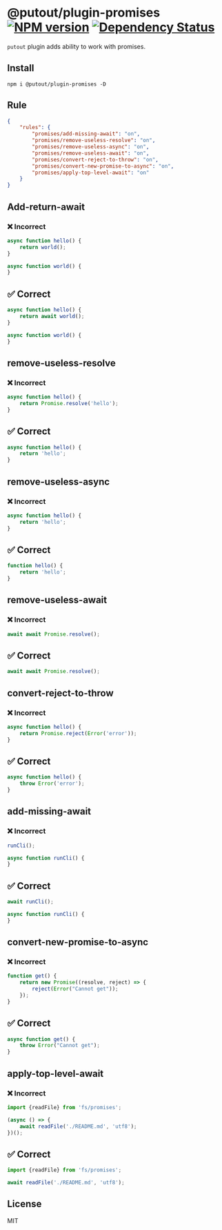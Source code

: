 # @putout/plugin-promises [![NPM version][NPMIMGURL]][NPMURL] [![Dependency Status][DependencyStatusIMGURL]][DependencyStatusURL]

[NPMIMGURL]: https://img.shields.io/npm/v/@putout/plugin-promises.svg?style=flat&longCache=true
[NPMURL]: https://npmjs.org/package/@putout/plugin-promises"npm"
[DependencyStatusURL]: https://david-dm.org/coderaiser/putout?path=packages/plugin-promises
[DependencyStatusIMGURL]: https://david-dm.org/coderaiser/putout.svg?path=packages/plugin-promises

`putout` plugin adds ability to work with promises.

## Install

```
npm i @putout/plugin-promises -D
```

## Rule

```json
{
    "rules": {
        "promises/add-missing-await": "on",
        "promises/remove-useless-resolve": "on",
        "promises/remove-useless-async": "on",
        "promises/remove-useless-await": "on",
        "promises/convert-reject-to-throw": "on",
        "promises/convert-new-promise-to-async": "on",
        "promises/apply-top-level-await": "on"
    }
}
```

## Add-return-await

### ❌ Incorrect

```js
async function hello() {
    return world();
}

async function world() {
}
```

## ✅ Correct

```js
async function hello() {
    return await world();
}

async function world() {
}
```

## remove-useless-resolve

### ❌ Incorrect

```js
async function hello() {
    return Promise.resolve('hello');
}
```

## ✅ Correct

```js
async function hello() {
    return 'hello';
}
```

## remove-useless-async

### ❌ Incorrect

```js
async function hello() {
    return 'hello';
}
```

## ✅ Correct

```js
function hello() {
    return 'hello';
}
```

## remove-useless-await

### ❌ Incorrect

```js
await await Promise.resolve();
```

## ✅ Correct

```js
await await Promise.resolve();
```

## convert-reject-to-throw

### ❌ Incorrect

```js
async function hello() {
    return Promise.reject(Error('error'));
}
```

## ✅ Correct

```js
async function hello() {
    throw Error('error');
}
```

## add-missing-await

### ❌ Incorrect

```js
runCli();

async function runCli() {
}
```

## ✅ Correct

```js
await runCli();

async function runCli() {
}
```

## convert-new-promise-to-async

### ❌ Incorrect

```js
function get() {
    return new Promise((resolve, reject) => {
        reject(Error("Cannot get"));
    });
}
```

## ✅ Correct

```js
async function get() {
    throw Error("Cannot get");
}
```

## apply-top-level-await

### ❌ Incorrect

```js
import {readFile} from 'fs/promises';

(async () => {
    await readFile('./README.md', 'utf8');
})();
```

## ✅ Correct

```js
import {readFile} from 'fs/promises';

await readFile('./README.md', 'utf8');
```

## License

MIT

